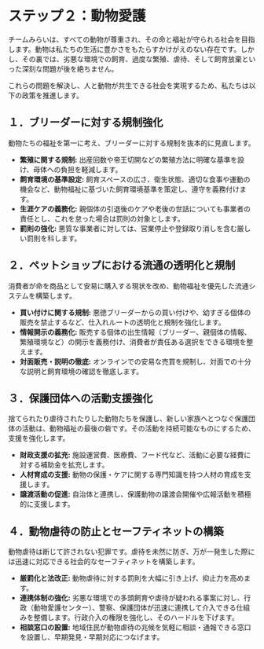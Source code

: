 
# ステップ２：動物愛護

チームみらいは、すべての動物が尊重され、その命と福祉が守られる社会を目指します。動物は私たちの生活に豊かさをもたらすかけがえのない存在です。しかし、その裏では、劣悪な環境での飼育、過度な繁殖、虐待、そして飼育放棄といった深刻な問題が後を絶ちません。

これらの問題を解決し、人と動物が共生できる社会を実現するため、私たちは以下の政策を推進します。

## １．ブリーダーに対する規制強化

動物たちの福祉を第一に考え、ブリーダーに対する規制を抜本的に見直します。

*   **繁殖に関する規制:** 出産回数や帝王切開などの繁殖方法に明確な基準を設け、母体への負担を軽減します。
*   **飼育環境の基準設定:** 飼育スペースの広さ、衛生状態、適切な食事や運動の機会など、動物福祉に基づいた飼育環境基準を策定し、遵守を義務付けます。
*   **生涯ケアの義務化:** 親個体の引退後のケアや老後の世話についても事業者の責任とし、これを怠った場合は罰則の対象とします。
*   **罰則の強化:** 悪質な事業者に対しては、営業停止や登録取り消しを含む厳しい罰則を科します。

## ２．ペットショップにおける流通の透明化と規制

消費者が命を商品として安易に購入する現状を改め、動物福祉を優先した流通システムを構築します。

*   **買い付けに関する規制:** 悪徳ブリーダーからの買い付けや、幼すぎる個体の販売を禁止するなど、仕入れルートの透明化と規制を強化します。
*   **情報開示の義務化:** 販売する個体の出生情報（ブリーダー、親個体の情報、繁殖環境など）の開示を義務付け、消費者が責任ある選択をできる環境を整えます。
*   **対面販売・説明の徹底:** オンラインでの安易な売買を規制し、対面での十分な説明と飼育環境の確認を徹底します。

## ３．保護団体への活動支援強化

捨てられたり虐待されたりした動物たちを保護し、新しい家族へとつなぐ保護団体の活動は、動物福祉の最後の砦です。その活動を持続可能なものにするため、支援を強化します。

*   **財政支援の拡充:** 施設運営費、医療費、フード代など、活動に必要な経費に対する補助金を拡充します。
*   **人材育成の支援:** 動物の保護・ケアに関する専門知識を持つ人材の育成を支援します。
*   **譲渡活動の促進:** 自治体と連携し、保護動物の譲渡会開催や広報活動を積極的に支援します。

## ４．動物虐待の防止とセーフティネットの構築

動物虐待は断じて許されない犯罪です。虐待を未然に防ぎ、万が一発生した際には迅速に対応できる社会的なセーフティネットを構築します。

*   **厳罰化と法改正:** 動物虐待に対する罰則を大幅に引き上げ、抑止力を高めます。
*   **連携体制の強化:** 劣悪な環境での多頭飼育や虐待が疑われる事案に対し、行政（動物愛護センター）、警察、保護団体が迅速に連携して介入できる仕組みを整備します。行政介入の権限を強化し、そのハードルを下げます。
*   **相談窓口の設置:** 地域住民が動物虐待の兆候を気軽に相談・通報できる窓口を設置し、早期発見・早期対応につなげます。
